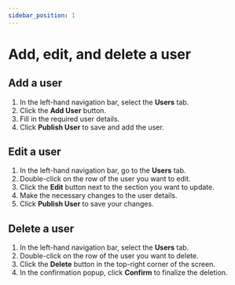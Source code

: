 ```yaml
---
sidebar_position: 1
---
```


# Add, edit, and delete a user

## Add a user

1. In the left-hand navigation bar, select the **Users** tab.
2. Click the **Add User** button.
3. Fill in the required user details.
4. Click **Publish User** to save and add the user.

## Edit a user

1. In the left-hand navigation bar, go to the **Users** tab.
2. Double-click on the row of the user you want to edit.
3. Click the **Edit** button next to the section you want to update.
4. Make the necessary changes to the user details.
5. Click **Publish User** to save your changes.

## Delete a user

1. In the left-hand navigation bar, select the **Users** tab.
2. Double-click on the row of the user you want to delete.
3. Click the **Delete** button in the top-right corner of the screen.
4. In the confirmation popup, click **Confirm** to finalize the deletion.
